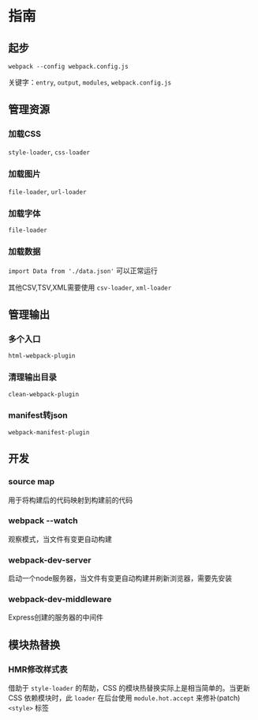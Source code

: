 # 指南

## 起步

`webpack --config webpack.config.js`

关键字：`entry`, `output`, `modules`, `webpack.config.js`

## 管理资源

### 加载CSS

`style-loader`, `css-loader`

### 加载图片

`file-loader`, `url-loader`

### 加载字体

`file-loader`

### 加载数据

`import Data from './data.json'` 可以正常运行

其他CSV,TSV,XML需要使用 `csv-loader`, `xml-loader`

## 管理输出

### 多个入口

`html-webpack-plugin`

### 清理输出目录

`clean-webpack-plugin`

### manifest转json

`webpack-manifest-plugin`

## 开发

### source map

用于将构建后的代码映射到构建前的代码

### webpack --watch

观察模式，当文件有变更自动构建

### webpack-dev-server

启动一个node服务器，当文件有变更自动构建并刷新浏览器，需要先安装

### webpack-dev-middleware

Express创建的服务器的中间件

## 模块热替换



### HMR修改样式表

借助于 `style-loader` 的帮助，CSS 的模块热替换实际上是相当简单的。当更新 CSS 依赖模块时，此 `loader` 在后台使用 `module.hot.accept` 来修补(patch) `<style>` 标签





